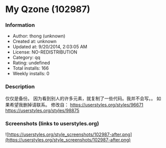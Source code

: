 # My Qzone (102987)

### Information
- Author: thong (unknown)
- Created at: unknown
- Updated at: 9/20/2014, 2:03:05 AM
- License: NO-REDISTRIBUTION
- Category: qq
- Rating: undefined
- Total installs: 166
- Weekly installs: 0


### Description
仅仅是备份。
因为看到别人的许多元素，就复制了一些代码。我并不会写。。
如果希望我删掉请联系。
修改自：
https://userstyles.org/styles/96671
https://userstyles.org/styles/98875


### Screenshots (links to userstyles.org)
![https://userstyles.org/style_screenshots/102987-after.png](https://userstyles.org/style_screenshots/102987-after.png)


